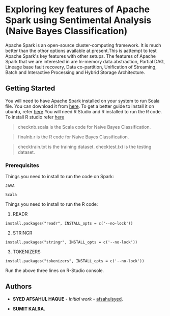 # Exploring key features of Apache Spark using Sentimental Analysis (Naive Bayes Classification)

Apache Spark is an open-source cluster-computing framework. It is much better than the othor options available at present.This is aattempt to test Apache Spark's key features with other setups. The features of Apache Spark that we are interested in are In-memory data abstraction, Partial DAG, Lineage base fault recovery, Data co-partition, Unification of Streaming, Batch and Interactive Processing and Hybrid Storage Architecture.

## Getting Started

You will need to have Apache Spark installed on your system to run Scala file. You can download it from [here](https://spark.apache.org/downloads.html). To get a better guide to install it on ubuntu, refer [here](https://medium.com/@josemarcialportilla/installing-scala-and-spark-on-ubuntu-5665ee4b62b1) 
You will need R Studio and R installed to run the R code. To install R studio refer [here](https://www.rstudio.com/products/rstudio/download/)

> checknb.scala is the Scala code for Naive Bayes Classification.


> finalnb.r is the R code for Naive Bayes Classification.


> checktrain.txt is the training dataset.
> checktest.txt is the testing dataset.

### Prerequisites

Things you need to install to run the code on Spark:
```
JAVA
```
```
Scala
```

Things you need to install to run the R code:

1) READR
```
install.packages("readr", INSTALL_opts = c('--no-lock'))
```
2) STRINGR
```
install.packages("stringr", INSTALL_opts = c('--no-lock'))
```
3) TOKENIZERS
```
install.packages("tokenizers", INSTALL_opts = c('--no-lock'))
```
Run the above three lines on R-Studio console.

## Authors

* **SYED AFSAHUL HAQUE** - *Initial work* - [afsahulsyed](https://github.com/SYED-AFSAHUL).

* **SUMIT KALRA.**
